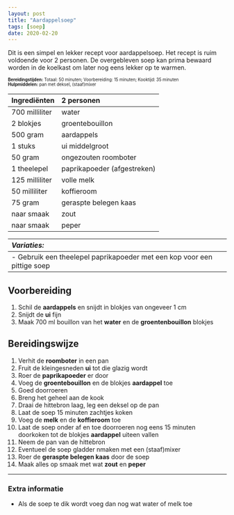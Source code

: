 ```yaml
---
layout: post
title: "Aardappelsoep"
tags: [soep]
date: 2020-02-20
---
```


Dit is een simpel en lekker recept voor aardappelsoep. Het recept is ruim voldoende voor 2 personen. De overgebleven soep kan prima bewaard worden in de koelkast om later nog eens lekker op te warmen.  

<sub><sup>
**Bereidingstijden:** Totaal: 50 minuten; Voorbereiding: 15 minuten; Kooktijd: 35 minuten  
**Hulpmiddelen:** pan met deksel, (staaf)mixer
</sup></sub>

| Ingrediënten   | 2 personen                  |
|:-------------- |:--------------------------- |
| 700 milliliter | water                       |
| 2 blokjes      | groentebouillon             |
| 500 gram       | aardappels                  |
| 1 stuks        | ui middelgroot              |
| 50 gram        | ongezouten roomboter        |
| 1 theelepel    | paprikapoeder (afgestreken) |
| 125 milliliter | volle melk                  |
| 50 milliliter  | koffieroom                  |
| 75 gram        | geraspte belegen kaas       |
| naar smaak     | zout                        |
| naar smaak     | peper                       |

| _Variaties:_                                                            |
|:----------------------------------------------------------------------- |
| - Gebruik een theelepel paprikapoeder met een kop voor een pittige soep |

## Voorbereiding
1. Schil de **aardappels** en snijdt in blokjes van ongeveer 1 cm
2. Snijdt de **ui** fijn
3. Maak 700 ml bouillon van het **water** en de **groentenbouillon** blokjes

## Bereidingswijze
1. Verhit de **roomboter** in een pan
2. Fruit de kleingesneden **ui** tot die glazig wordt
3. Roer de **paprikapoeder** er door
4. Voeg de **groentebouillon** en de blokjes **aardappel** toe
5. Goed doorroeren
6. Breng het geheel aan de kook
7. Draai de hittebron laag, leg een deksel op de pan
8. Laat de soep 15 minuten zachtjes koken
9. Voeg de **melk** en de **koffieroom** toe
10. Laat de soep onder af en toe doorroeren nog eens 15 minuten doorkoken tot de blokjes **aardappel** uiteen vallen
11. Neem de pan van de hittebron
12. Eventueel de soep gladder nmaken met een (staaf)mixer
13. Roer de **geraspte belegen kaas** door de soep
14. Maak alles op smaak met wat **zout** en **peper**

-----------------------------------------------------------------------
### Extra informatie  
- Als de soep te dik wordt voeg dan nog wat water of melk toe
